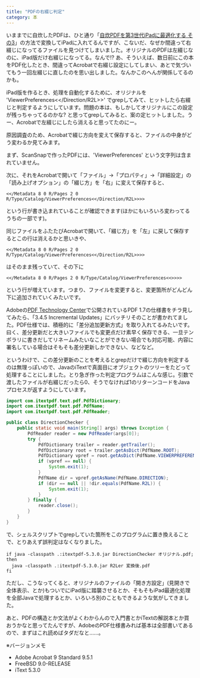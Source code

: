 ```yaml
---
title: "PDFの右綴じ判定"
category: 本
---
```


いままでに自炊したPDFは、ひと通り「[自炊PDFを第3世代iPadに最適化する その3](20120715.html)」の方法で変換してiPadに入れてるんですが、こないだ、なぜか間違って右綴じになってるファイルを見つけてしまいました。オリジナルのPDFは左綴じなのに、iPad版だけ右綴じになってる。なんで!? あ、そういえば、数日前にこの本をPDF化したとき、間違ってAcrobatで右綴じ設定にしてしまい、あとで気づいてもう一回左綴じに直したのを思い出しました。なんかこのへんが関係してるのかも。

iPad版を作るとき、処理を自動化するために、オリジナルを 'ViewerPreferences<</Direction/R2L>>' でgrepしてみて、ヒットしたら右綴じと判定するようにしています。問題の本は、もしかしてオリジナルにこの設定が残っちゃってるのかな? と思ってgrepしてみると、案の定ヒットしました。うー、Acrobatで左綴じにしたら消えると思ってたのにー。

原因調査のため、Acrobatで綴じ方向を変えて保存すると、ファイルの中身がどう変わるか見てみます。

まず、ScanSnapで作ったPDFには、'ViewerPreferences' という文字列は含まれていません。

次に、それをAcrobatで開いて「ファイル」→「プロパティ」→「詳細設定」の「読み上げオプション」の「綴じ方」を「右」に変えて保存すると、

```plaintext
<</Metadata 8 0 R/Pages 2 0 R/Type/Catalog/ViewerPreferences<</Direction/R2L>>>>
```

という行が書き込まれていることが確認できます(ほかにもいろいろ変わってるうちの一部です)。

同じファイルをふたたびAcrobatで開いて、「綴じ方」を「左」に戻して保存するとこの行は消えるかと思いきや、

```plaintext
<</Metadata 8 0 R/Pages 2 0 R/Type/Catalog/ViewerPreferences<</Direction/R2L>>>>
```

はそのまま残っていて、その下に

```plaintext
<</Metadata 8 0 R/Pages 2 0 R/Type/Catalog/ViewerPreferences<<>>>>
```

という行が増えています。つまり、ファイルを変更すると、変更箇所がどんどん下に追加されていくみたいです。

Adobeの[PDF Technology Center](http://www.adobe.com/devnet/pdf.html)で公開されているPDF 1.7の仕様書をチラ見してみたら、「3.4.5 Incremental Updates」にバッチリそのことが書かれてました。PDF仕様では、積極的に「差分追加更新方式」を取り入れてるみたいです。曰く、差分更新だと大きいファイルでも変更点だけ素早く保存できる、一旦テンポラリに書きだしてリネームみたいなことができない場合でも対応可能、内容に署名している場合はそもそも差分更新しかできない、などなど。

というわけで、この差分更新のことを考えるとgrepだけで綴じ方向を判定するのは無理っぽいので、JavaのiTextで真面目にオブジェクトのツリーをたどって処理することにしました。とり急ぎ作った判定プログラムはこんな感じ。引数で渡したファイルが右綴じだったら0、そうでなければ1のリターンコードをJavaプロセスが返すようにしています。

```java
import com.itextpdf.text.pdf.PdfDictionary;
import com.itextpdf.text.pdf.PdfName;
import com.itextpdf.text.pdf.PdfReader;

public class DirectionChecker {
    public static void main(String[] args) throws Exception {
        PdfReader reader = new PdfReader(args[0]);
        try {
            PdfDictionary trailer = reader.getTrailer();
            PdfDictionary root = trailer.getAsDict(PdfName.ROOT);
            PdfDictionary vpref = root.getAsDict(PdfName.VIEWERPREFERENCES);
            if (vpref == null) {
                System.exit(1);
            }
            PdfName dir = vpref.getAsName(PdfName.DIRECTION);
            if (dir == null || !dir.equals(PdfName.R2L)) {
                System.exit(1);
            }
        } finally {
            reader.close();
        }
    }
}
```

で、シェルスクリプトでgrepしていた箇所をこのプログラムに置き換えることで、とりあえず誤判定はなくなりました。

```shell
if java -classpath .:itextpdf-5.3.0.jar DirectionChecker オリジナル.pdf; then
  java -classpath .:itextpdf-5.3.0.jar R2Ler 変換後.pdf
fi
```

ただし、こうなってくると、オリジナルのファイルの「開き方設定」(見開きで全体表示、とか)もついでにiPad版に踏襲させるとか、そもそもiPad最適化処理を全部Javaで処理するとか、いろいろ別のこともできるような気がしてきました。

あと、PDFの構造とか文法がよくわからんので入門書とかiTextの解説本とか買おうかなと思ってたんですが、AdobeのPDF仕様書みれば基本は全部書いてあるので、まずはこれ読めばタダだなと……。

※バージョンメモ

- Adobe Acrobat 9 Standard 9.5.1
- FreeBSD 9.0-RELEASE
- iText 5.3.0
